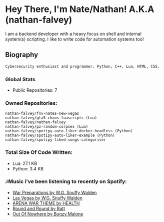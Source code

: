 # Hey There, I'm Nate/Nathan! A.K.A (nathan-falvey)
I am a backend developer with a heavy focus on shell and internal system(s) scripting. I like to write code for automation systems too!
## Biography
```bash
Cybersecurity enthusiast and programmer. Python, C++, Lua, HTML, CSS. 
```
### Global Stats
* Public Repositories: 7
### Owned Repositories:
```
nathan-falvey/fnv-nates-new-vegas
nathan-falvey/gta5-chaos-luascripts (Lua)
nathan-falvey/nathan-falvey
nathan-falvey/pz-random-corpses (Lua)
nathan-falvey/spotipy-auto-liker-docker-headless (Python)
nathan-falvey/spotipy-auto-liker-example (Python)
nathan-falvey/spotipy-liked-songs-categoriser
```
### Total Size Of Code Written:
* Lua: 27.1 KB
* Python: 3.4 KB

### 🎶Music i've been listening to recently on Spotify:
* [War Preparations by W.G. Snuffy Walden](https://open.spotify.com/track/6Ln8Nz4Rjcm0c3KAdLYBcO)
* [Las Vegas by W.G. Snuffy Walden](https://open.spotify.com/track/58a5aBZ4Ivgp8eQZgr5c2J)
* [ARENA WAR THEME by HEALTH](https://open.spotify.com/track/2CWTAgxkn1IMtFK1atROe1)
* [Round and Round by Ratt](https://open.spotify.com/track/57P8gH8rjt4OqEoqzut1bL)
* [Out Of Nowhere by Bugzy Malone](https://open.spotify.com/track/7rD5ZDsHLIwoaGUGELaUaw)
